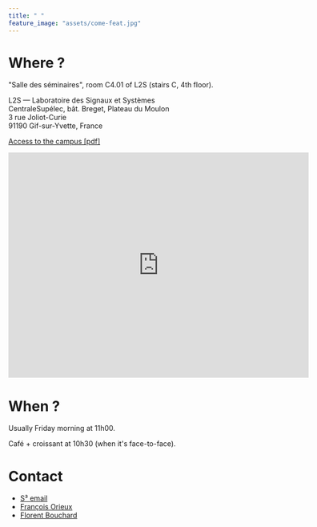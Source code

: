 ```yaml
---
title: " "
feature_image: "assets/come-feat.jpg"
---
```


# Where ?

"Salle des séminaires", room C4.01 of L2S (stairs C, 4th floor).

L2S — Laboratoire des Signaux et Systèmes<br/>
CentraleSupélec, bât. Breget, Plateau du Moulon<br/>
3 rue Joliot-Curie<br/>
91190 Gif-sur-Yvette, France

[Access to the campus [pdf]](https://www.centralesupelec.fr/sites/default/files/acces-campus-gif.pdf)<br/>


<div class="map"><iframe src="https://www.google.com/maps/embed?pb=!1m18!1m12!1m3!1d2632.8401845555304!2d2.161772315922743!3d48.70853551919994!2m3!1f0!2f0!3f0!3m2!1i1024!2i768!4f13.1!3m3!1m2!1s0x47e67f455392963f%3A0x5de275325a4a00b5!2sLaboratoire%20des%20Signaux%20et%20Syst%C3%A8mes!5e0!3m2!1sfr!2sfr!4v1602786736425!5m2!1sfr!2sfr" width="600" height="450" frameborder="0" style="border:0;" allowfullscreen="" aria-hidden="false" tabindex="0"> title="Acces to L2S" }}"></iframe></div>



<!-- {% include map.html id="!1m18!1m12!1m3!1d2632.8401845555304!2d2.161772315922743!3d48.70853551919994!2m3!1f0!2f0!3f0!3m2!1i1024!2i768!4f13.1!3m3!1m2!1s0x47e67f455392963f%3A0x5de275325a4a00b5!2sLaboratoire%20des%20Signaux%20et%20Syst%C3%A8mes!5e0!3m2!1sfr!2sfr!4v1602786736425!5m2!1sfr!2sfr" %} -->

<!-- {% include figure.html image="/assets/plan_acces.gif" caption="Acces to L2S" %} -->

# When ?

Usually Friday morning at 11h00. 

Café + croissant at 10h30 (when it's face-to-face).

# Contact

- [S³ email](mailto:seminaire.scube@l2s.centralesupelec.fr)
- [François Orieux](https://pro.orieux.fr)
- [Florent Bouchard](https://sites.google.com/view/florentbouchard/)
